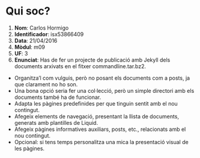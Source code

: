 # Qui soc?

1. **Nom**: Carlos Hormigo
2. **Identificador**: isx53866409
3. **Data**: 21/04/2016
4. **Mòdul**: m09
5. **UF**: 3
6. **Enunciat**: Has de fer un projecte de publicació amb Jekyll dels documents arxivats en el fitxer commandline.tar.bz2.
* Organitza’l com vulguis, però no posant els documents com a posts, ja que clarament no ho son.
* Una bona opció seria fer una col·lecció, però un simple directori amb els documents també ha de funcionar.
* Adapta les pàgines predefinides per que tinguin sentit amb el nou contingut.
* Afegeix elements de navegació, presentant la llista de documents, generats amb plantilles de Liquid.
* Afegeix pàgines informatives auxiliars, posts, etc., relacionats amb el nou contingut.
* Opcional: si tens temps personalitza una mica la presentació visual de les pàgines.
